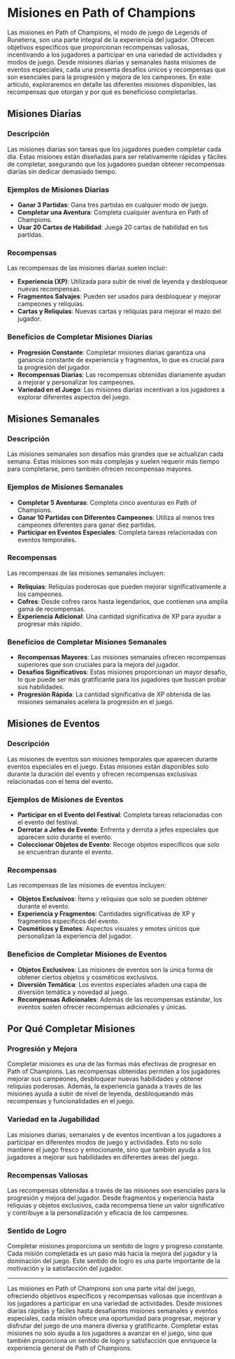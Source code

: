 # Misiones en Path of Champions

Las misiones en Path of Champions, el modo de juego de Legends of Runeterra, son una parte integral de la experiencia del jugador. Ofrecen objetivos específicos que proporcionan recompensas valiosas, incentivando a los jugadores a participar en una variedad de actividades y modos de juego. Desde misiones diarias y semanales hasta misiones de eventos especiales, cada una presenta desafíos únicos y recompensas que son esenciales para la progresión y mejora de los campeones. En este artículo, exploraremos en detalle las diferentes misiones disponibles, las recompensas que otorgan y por qué es beneficioso completarlas.

## Misiones Diarias

### Descripción

Las misiones diarias son tareas que los jugadores pueden completar cada día. Estas misiones están diseñadas para ser relativamente rápidas y fáciles de completar, asegurando que los jugadores puedan obtener recompensas diarias sin dedicar demasiado tiempo.

### Ejemplos de Misiones Diarias

- **Ganar 3 Partidas**: Gana tres partidas en cualquier modo de juego.
- **Completar una Aventura**: Completa cualquier aventura en Path of Champions.
- **Usar 20 Cartas de Habilidad**: Juega 20 cartas de habilidad en tus partidas.

### Recompensas

Las recompensas de las misiones diarias suelen incluir:

- **Experiencia (XP)**: Utilizada para subir de nivel de leyenda y desbloquear nuevas recompensas.
- **Fragmentos Salvajes**: Pueden ser usados para desbloquear y mejorar campeones y reliquias.
- **Cartas y Reliquias**: Nuevas cartas y reliquias para mejorar el mazo del jugador.

### Beneficios de Completar Misiones Diarias

- **Progresión Constante**: Completar misiones diarias garantiza una ganancia constante de experiencia y fragmentos, lo que es crucial para la progresión del jugador.
- **Recompensas Diarias**: Las recompensas obtenidas diariamente ayudan a mejorar y personalizar los campeones.
- **Variedad en el Juego**: Las misiones diarias incentivan a los jugadores a explorar diferentes aspectos del juego.

## Misiones Semanales

### Descripción

Las misiones semanales son desafíos más grandes que se actualizan cada semana. Estas misiones son más complejas y suelen requerir más tiempo para completarse, pero también ofrecen recompensas mayores.

### Ejemplos de Misiones Semanales

- **Completar 5 Aventuras**: Completa cinco aventuras en Path of Champions.
- **Ganar 10 Partidas con Diferentes Campeones**: Utiliza al menos tres campeones diferentes para ganar diez partidas.
- **Participar en Eventos Especiales**: Completa tareas relacionadas con eventos temporales.

### Recompensas

Las recompensas de las misiones semanales incluyen:

- **Reliquias**: Reliquias poderosas que pueden mejorar significativamente a los campeones.
- **Cofres**: Desde cofres raros hasta legendarios, que contienen una amplia gama de recompensas.
- **Experiencia Adicional**: Una cantidad significativa de XP para ayudar a progresar más rápido.

### Beneficios de Completar Misiones Semanales

- **Recompensas Mayores**: Las misiones semanales ofrecen recompensas superiores que son cruciales para la mejora del jugador.
- **Desafíos Significativos**: Estas misiones proporcionan un mayor desafío, lo que puede ser más gratificante para los jugadores que buscan probar sus habilidades.
- **Progresión Rápida**: La cantidad significativa de XP obtenida de las misiones semanales acelera la progresión en el juego.

## Misiones de Eventos

### Descripción

Las misiones de eventos son misiones temporales que aparecen durante eventos especiales en el juego. Estas misiones están disponibles solo durante la duración del evento y ofrecen recompensas exclusivas relacionadas con el tema del evento.

### Ejemplos de Misiones de Eventos

- **Participar en el Evento del Festival**: Completa tareas relacionadas con el evento del festival.
- **Derrotar a Jefes de Evento**: Enfrenta y derrota a jefes especiales que aparecen solo durante el evento.
- **Coleccionar Objetos de Evento**: Recoge objetos específicos que solo se encuentran durante el evento.

### Recompensas

Las recompensas de las misiones de eventos incluyen:

- **Objetos Exclusivos**: Ítems y reliquias que solo se pueden obtener durante el evento.
- **Experiencia y Fragmentos**: Cantidades significativas de XP y fragmentos específicos del evento.
- **Cosméticos y Emotes**: Aspectos visuales y emotes únicos que personalizan la experiencia del jugador.

### Beneficios de Completar Misiones de Eventos

- **Objetos Exclusivos**: Las misiones de eventos son la única forma de obtener ciertos objetos y cosméticos exclusivos.
- **Diversión Temática**: Los eventos especiales añaden una capa de diversión temática y novedad al juego.
- **Recompensas Adicionales**: Además de las recompensas estándar, los eventos suelen ofrecer recompensas adicionales y únicas.

## Por Qué Completar Misiones

### Progresión y Mejora

Completar misiones es una de las formas más efectivas de progresar en Path of Champions. Las recompensas obtenidas permiten a los jugadores mejorar sus campeones, desbloquear nuevas habilidades y obtener reliquias poderosas. Además, la experiencia ganada a través de las misiones ayuda a subir de nivel de leyenda, desbloqueando más recompensas y funcionalidades en el juego.

### Variedad en la Jugabilidad

Las misiones diarias, semanales y de eventos incentivan a los jugadores a participar en diferentes modos de juego y actividades. Esto no solo mantiene el juego fresco y emocionante, sino que también ayuda a los jugadores a mejorar sus habilidades en diferentes áreas del juego.

### Recompensas Valiosas

Las recompensas obtenidas a través de las misiones son esenciales para la progresión y mejora del jugador. Desde fragmentos y experiencia hasta reliquias y objetos exclusivos, cada recompensa tiene un valor significativo y contribuye a la personalización y eficacia de los campeones.

### Sentido de Logro

Completar misiones proporciona un sentido de logro y progreso constante. Cada misión completada es un paso más hacia la mejora del jugador y la dominación del juego. Este sentido de logro es una parte importante de la motivación y la satisfacción del jugador.

---
Las misiones en Path of Champions son una parte vital del juego, ofreciendo objetivos específicos y recompensas valiosas que incentivan a los jugadores a participar en una variedad de actividades. Desde misiones diarias rápidas y fáciles hasta desafiantes misiones semanales y eventos especiales, cada misión ofrece una oportunidad para progresar, mejorar y disfrutar del juego de una manera diversa y gratificante. Completar estas misiones no solo ayuda a los jugadores a avanzar en el juego, sino que también proporciona un sentido de logro y satisfacción que enriquece la experiencia general de Path of Champions.